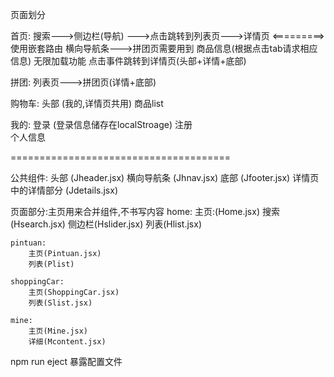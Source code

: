 页面划分

首页:
	搜索--->侧边栏(导航) --->点击跳转到列表页--->详情页 <=========> 使用嵌套路由
	横向导航条--->拼团页需要用到
	商品信息(根据点击tab请求相应信息)  无限加载功能   点击事件跳转到详情页(头部+详情+底部)

拼团:
	列表页--->拼团页(详情+底部)

购物车:
	头部 (我的,详情页共用)
	商品list

我的:
	登录 (登录信息储存在localStroage)
	注册		
	个人信息




======================================

公共组件:
	头部 (Jheader.jsx)
	横向导航条 (Jhnav.jsx)
	底部 (Jfooter.jsx)
	详情页中的详情部分  (Jdetails.jsx)


页面部分:主页用来合并组件,不书写内容
	home:
		主页:(Home.jsx)
		搜索(Hsearch.jsx)
		侧边栏(Hslider.jsx)
		列表(Hlist.jsx)

	pintuan:
		主页(Pintuan.jsx)
		列表(Plist)

	shoppingCar:
		主页(ShoppingCar.jsx)
		列表(Slist.jsx)

	mine:
		主页(Mine.jsx)
		详细(Mcontent.jsx)






npm run eject    暴露配置文件